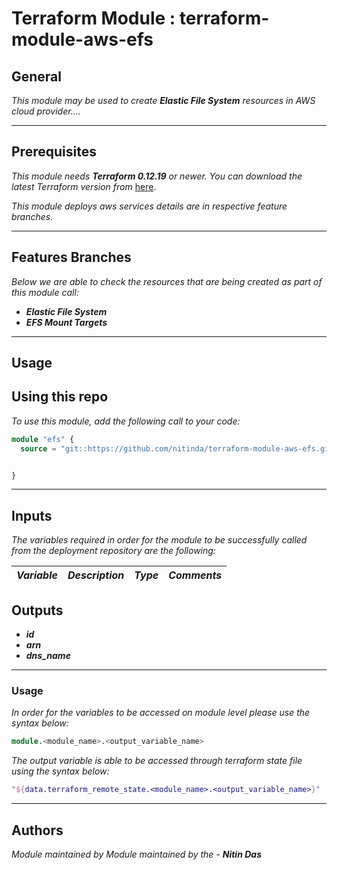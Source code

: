 # Terraform Module : terraform-module-aws-efs


## General

_This module may be used to create_ **_Elastic File System_** _resources in AWS cloud provider...._

---


## Prerequisites

_This module needs_ **_Terraform 0.12.19_** _or newer._
_You can download the latest Terraform version from_ [here](https://www.terraform.io/downloads.html).

_This module deploys aws services details are in respective feature branches._

---

## Features Branches

_Below we are able to check the resources that are being created as part of this module call:_

* **_Elastic File System_**
* **_EFS Mount Targets_**


---


## Usage

## Using this repo

_To use this module, add the following call to your code:_

```tf
module "efs" {
  source = "git::https://github.com/nitinda/terraform-module-aws-efs.git?ref=terraform-12/master"


}
```
---

## Inputs

_The variables required in order for the module to be successfully called from the deployment repository are the following:_


|**_Variable_** | **_Description_** | **_Type_** | **_Comments_** |
|:----|:----|-----:|-----:|




## Outputs

* **_id_**
* **_arn_**
* **_dns\_name_**




---

### Usage
_In order for the variables to be accessed on module level please use the syntax below:_

```tf
module.<module_name>.<output_variable_name>
```


_The output variable is able to be accessed through terraform state file using the syntax below:_

```tf
"${data.terraform_remote_state.<module_name>.<output_variable_name>}"
```

---


## Authors
_Module maintained by Module maintained by the -_ **_Nitin Das_**
